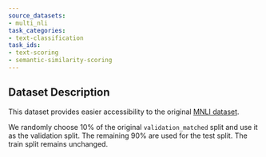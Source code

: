 ```yaml
---
source_datasets:
- multi_nli
task_categories:
- text-classification
task_ids:
- text-scoring
- semantic-similarity-scoring
---
```


## Dataset Description

This dataset provides easier accessibility to the original [MNLI dataset](https://huggingface.co/datasets/multi_nli).

We randomly choose 10% of the original `validation_matched` split and use it as the validation split.
The remaining 90% are used for the test split.
The train split remains unchanged.